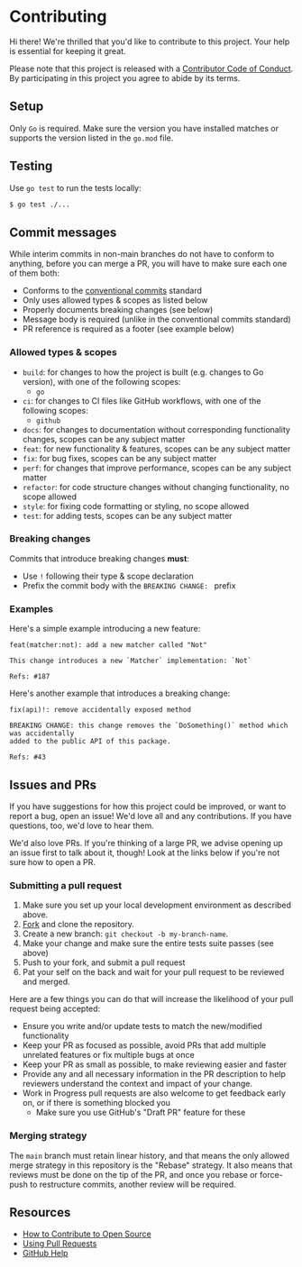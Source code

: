 # Contributing

Hi there! We're thrilled that you'd like to contribute to this project. Your help is essential for keeping it great.

Please note that this project is released with a [Contributor Code of Conduct](CODE_OF_CONDUCT.md). By participating in this project you agree to abide by its terms.

## Setup

Only `Go` is required. Make sure the version you have installed matches or supports the version listed in the `go.mod` file.

## Testing

Use `go test` to run the tests locally:

```bash
$ go test ./...
```

## Commit messages

While interim commits in non-main branches do not have to conform to anything, before you can merge a PR, you will have to make sure each one of them both:

- Conforms to the [conventional commits](https://www.conventionalcommits.org/en/v1.0.0/) standard
- Only uses allowed types & scopes as listed below
- Properly documents breaking changes (see below)
- Message body is required (unlike in the conventional commits standard)
- PR reference is required as a footer (see example below)

### Allowed types & scopes

- `build`: for changes to how the project is built (e.g. changes to Go version), with one of the following scopes:
  - `go`
- `ci`: for changes to CI files like GitHub workflows, with one of the following scopes:
  - `github`
- `docs`: for changes to documentation without corresponding functionality changes, scopes can be any subject matter
- `feat`: for new functionality & features, scopes can be any subject matter
- `fix`: for bug fixes, scopes can be any subject matter
- `perf`: for changes that improve performance, scopes can be any subject matter
- `refactor`: for code structure changes without changing functionality, no scope allowed
- `style`: for fixing code formatting or styling, no scope allowed
- `test`: for adding tests, scopes can be any subject matter

### Breaking changes

Commits that introduce breaking changes **must**:

- Use `!` following their type & scope declaration
- Prefix the commit body with the `BREAKING CHANGE: ` prefix

### Examples

Here's a simple example introducing a new feature:

```
feat(matcher:not): add a new matcher called "Not"

This change introduces a new `Matcher` implementation: `Not`

Refs: #187
```

Here's another example that introduces a breaking change:

```
fix(api)!: remove accidentally exposed method

BREAKING CHANGE: this change removes the `DoSomething()` method which was accidentally
added to the public API of this package.

Refs: #43
```

## Issues and PRs

If you have suggestions for how this project could be improved, or want to report a bug, open an issue! We'd love all and any contributions. If you have questions, too, we'd love to hear them.

We'd also love PRs. If you're thinking of a large PR, we advise opening up an issue first to talk about it, though! Look at the links below if you're not sure how to open a PR.

### Submitting a pull request

1. Make sure you set up your local development environment as described above.
2. [Fork](https://github.com/arikkfir/justest/fork) and clone the repository.
3. Create a new branch: `git checkout -b my-branch-name`.
4. Make your change and make sure the entire tests suite passes (see above)
5. Push to your fork, and submit a pull request
6. Pat your self on the back and wait for your pull request to be reviewed and merged.

Here are a few things you can do that will increase the likelihood of your pull request being accepted:

- Ensure you write and/or update tests to match the new/modified functionality
- Keep your PR as focused as possible, avoid PRs that add multiple unrelated features or fix multiple bugs at once
- Keep your PR as small as possible, to make reviewing easier and faster
- Provide any and all necessary information in the PR description to help reviewers understand the context and impact of your change.
- Work in Progress pull requests are also welcome to get feedback early on, or if there is something blocked you
  - Make sure you use GitHub's "Draft PR" feature for these

### Merging strategy

The `main` branch must retain linear history, and that means the only allowed merge strategy in this repository is the "Rebase" strategy. It also means that reviews must be done on the tip of the PR, and once you rebase or force-push to restructure commits, another review will be required.

## Resources

- [How to Contribute to Open Source](https://opensource.guide/how-to-contribute/)
- [Using Pull Requests](https://help.github.com/articles/about-pull-requests/)
- [GitHub Help](https://help.github.com)
